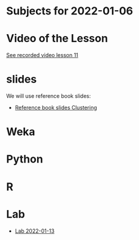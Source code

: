 # Subjects for 2022-01-06

# Video of the Lesson

[See recorded video lesson 11](TODO)

# slides

We will use reference book slides:

- [Reference book slides Clustering](chap7_basic_cluster_analysis.pptx)



# Weka



# Python




# R 



# Lab

- [Lab 2022-01-13](../course-content/labs/lab-TODO.md)




